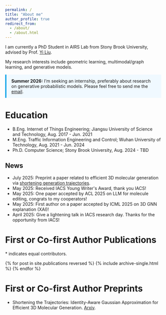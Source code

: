 ```yaml
---
permalink: /
title: "About me"
author_profile: true
redirect_from: 
  - /about/
  - /about.html
---
```


I am currently a PhD Student in AIRS Lab from Stony Brook University, advised by Prof. <a href= "https://jacoblau0513.github.io/">Yi Liu</a>. 

My research interests include geometric learning, multimodal/graph learning, and generative models.

<p style="margin-top:1rem; padding:.75rem 1rem; border-left:4px solid #0ea5e9; background:#f0f9ff;">
  <strong>Summer 2026:</strong> I’m seeking an internship, preferably about research on generative probabilistic models. Please feel free to send me the 
  <a href="mailto:tom.jx.us@gmail.com">email</a>.
</p>


Education
======
* B.Eng. Internet of Things Engineering; Jiangsu University of Science and Technology, Aug. 2017 - Jun. 2021
* M.Eng. Traffic Information Engineering and Control; Wuhan University of Technology, Aug. 2021 - Jun. 2024
* Ph.D. Computer Science; Stony Brook University, Aug. 2024 - TBD


News
------
* July 2025: Preprint a paper related to efficient 3D molecular generation via <a href= "https://arxiv.org/pdf/2507.09043">shortening generation trajectories</a>.
* May 2025: Received IACS Young Writer's Award, thank you IACS!
* May 2025: One paper accepted by ACL 2025 on LLM for molecule editing, congrats to my cooperators!
* May 2025: First author on a paper accepted by ICML 2025 on 3D GNN explanation (XAI)!
* April 2025: Give a lightening talk in IACS research day. Thanks for the opportunity from IACS!


# First or Co-first Author Publications

\* indicates equal contributors.

{% for post in site.publications reversed %}
  {% include archive-single.html %}
{% endfor %}


# First or Co-first Author Preprints

* Shortening the Trajectories: Identity-Aware Gaussian Approximation for Efficient 3D Molecular Generation. <a href= "https://arxiv.org/pdf/2507.09043">Arxiv</a>.

